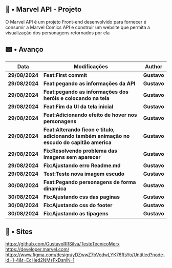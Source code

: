 ## 🧭 • Marvel API - Projeto
O Marvel API é um projeto Front-end desenvolvido para fornecer é consumir a Marvel Comics API e construir um website que permita a visualização dos personagens retornados por ela

## 📟 • Avanço 
| **Data** | **Modificações** | **Author** |
| --- | --- | --- | 
| **29/08/2024** | **Feat:First commit** | **Gustavo** |
| **29/08/2024** | **Feat:pegando as informações da API** | **Gustavo** |
| **29/08/2024** | **Feat:pegando as informações dos heróis e colocando na tela** | **Gustavo** |
| **29/08/2024** | **Feat:Fim da UI da tela inicial** | **Gustavo** |
| **29/08/2024** | **Feat:Adicionando efeito de hover nos personagens** | **Gustavo** |
| **29/08/2024** | **Feat:Alterando ficon e titulo, adicionando também animação no escudo do capitão america** | **Gustavo** |
| **29/08/2024** | **Fix:Resolvendo problema das imagens sem aparecer** | **Gustavo** |
| **29/08/2024** | **Fix:Ajustando erro Readme.md** | **Gustavo** |
| **29/08/2024** | **Test:Teste nova imagem escudo** | **Gustavo** |
| **30/08/2024** | **Feat:Pegando personagens de forma dinamica** | **Gustavo** |
| **30/08/2024** | **Fix:Ajustando css das paginas** | **Gustavo** |
| **30/08/2024** | **Fix:Ajustando css do footer** | **Gustavo** |
| **30/08/2024** | **Fix:Ajustando as tipagens** | **Gustavo** |
## 🎂 • Sites 

https://github.com/GustavoRRSilva/TesteTecnicoMerx
https://developer.marvel.com/
https://www.figma.com/design/yDZwwZ7bVcdwLYK76ffsYo/Untitled?node-id=1-4&t=EcHed2NMsFxDsniN-1
